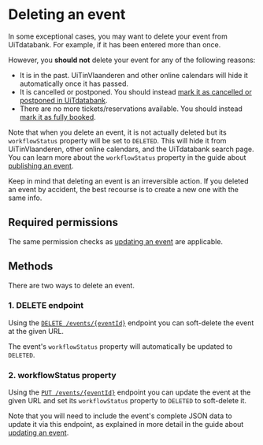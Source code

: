 # Deleting an event

In some exceptional cases, you may want to delete your event from UiTdatabank. For example, if it has been entered more than once.

However, you **should not** delete your event for any of the following reasons:

* It is in the past. UiTinVlaanderen and other online calendars will hide it automatically once it has passed.
* It is cancelled or postponed. You should instead [mark it as cancelled or postponed in UiTdatabank](./status.md).
* There are no more tickets/reservations available. You should instead [mark it as fully booked](./booking-availability.md).

Note that when you delete an event, it is not actually deleted but its `workflowStatus` property will be set to `DELETED`. This will hide it from UiTinVlaanderen, other online calendars, and the UiTdatabank search page. You can learn more about the `workflowStatus` property in the guide about [publishing an event](./publish.md).

Keep in mind that deleting an event is an irreversible action. If you deleted an event by accident, the best recourse is to create a new one with the same info.

## Required permissions

The same permission checks as [updating an event](./update.md) are applicable.

## Methods

There are two ways to delete an event.

### 1. DELETE endpoint

Using the [`DELETE /events/{eventId}`](/reference/entry.json/paths/~1events~1{eventId}/delete) endpoint you can soft-delete the event at the given URL. 

The event's `workflowStatus` property will automatically be updated to `DELETED`.

### 2. workflowStatus property

Using the [`PUT /events/{eventId}`](/reference/entry.json/paths/~1events~1{eventId}/put) endpoint you can update the event at the given URL and set its `workflowStatus` property to `DELETED` to soft-delete it.

Note that you will need to include the event's complete JSON data to update it via this endpoint, as explained in more detail in the guide about [updating an event](./update.md).
